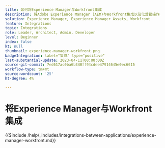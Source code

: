 ```yaml
---
title: 如何将Experience Manager与Workfront集成
description: 将Adobe Experience Manager (AEM)与Workfront集成以简化营销操作。
solution: Experience Manager, Experience Manager Assets, Workfront
feature: Integrations
topic: Integrations
role: Leader, Architect, Admin, Developer
level: Beginner
index: false
kt: null
thumbnail: experience-manager-workfront.png
badgeIntegration: label="集成" type="positive"
last-substantial-update: 2023-04-11T00:00:00Z
source-git-commit: 7ed617ac0ba6b340ff94cdee47914645e0ec6615
workflow-type: tm+mt
source-wordcount: '25'
ht-degree: 4%

---
```



# 将Experience Manager与Workfront集成

{{$include /help/_includes/integrations-between-applications/experience-manager-workfront.md}}
